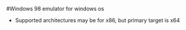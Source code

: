 #Windows 98 emulator for windows os
- Supported architectures may be for x86, but primary target is x64
